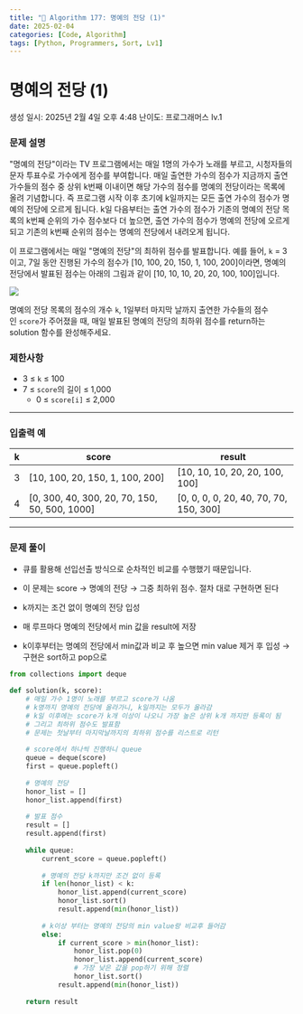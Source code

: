 ```yaml
---
title: "🧠 Algorithm 177: 명예의 전당 (1)"
date: 2025-02-04
categories: [Code, Algorithm]
tags: [Python, Programmers, Sort, Lv1]
---
```


# 명예의 전당 (1)

생성 일시: 2025년 2월 4일 오후 4:48
난이도: 프로그래머스 lv.1

### **문제 설명**

"명예의 전당"이라는 TV 프로그램에서는 매일 1명의 가수가 노래를 부르고, 시청자들의 문자 투표수로 가수에게 점수를 부여합니다. 매일 출연한 가수의 점수가 지금까지 출연 가수들의 점수 중 상위 k번째 이내이면 해당 가수의 점수를 명예의 전당이라는 목록에 올려 기념합니다. 즉 프로그램 시작 이후 초기에 k일까지는 모든 출연 가수의 점수가 명예의 전당에 오르게 됩니다. k일 다음부터는 출연 가수의 점수가 기존의 명예의 전당 목록의 k번째 순위의 가수 점수보다 더 높으면, 출연 가수의 점수가 명예의 전당에 오르게 되고 기존의 k번째 순위의 점수는 명예의 전당에서 내려오게 됩니다.

이 프로그램에서는 매일 "명예의 전당"의 최하위 점수를 발표합니다. 예를 들어, `k` = 3이고, 7일 동안 진행된 가수의 점수가 [10, 100, 20, 150, 1, 100, 200]이라면, 명예의 전당에서 발표된 점수는 아래의 그림과 같이 [10, 10, 10, 20, 20, 100, 100]입니다.

![](https://grepp-programmers.s3.ap-northeast-2.amazonaws.com/files/production/b0893853-7471-47c0-b7e5-1e8b46002810/%EA%B7%B8%EB%A6%BC1.png)

명예의 전당 목록의 점수의 개수 `k`, 1일부터 마지막 날까지 출연한 가수들의 점수인 `score`가 주어졌을 때, 매일 발표된 명예의 전당의 최하위 점수를 return하는 solution 함수를 완성해주세요.

### 제한사항

- 3 ≤ `k` ≤ 100
- 7 ≤ `score`의 길이 ≤ 1,000
    - 0 ≤ `score[i]` ≤ 2,000

---

### 입출력 예

| k | score | result |
| --- | --- | --- |
| 3 | [10, 100, 20, 150, 1, 100, 200] | [10, 10, 10, 20, 20, 100, 100] |
| 4 | [0, 300, 40, 300, 20, 70, 150, 50, 500, 1000] | [0, 0, 0, 0, 20, 40, 70, 70, 150, 300] |

---

### 문제 풀이

- 큐를 활용해 선입선출 방식으로 순차적인 비교를 수행했기 때문입니다.

- 이 문제는 score → 명예의 전당 → 그중 최하위 점수. 절차 대로 구현하면 된다
- k까지는 조건 없이 명예의 전당 입성
- 매 루프마다 명예의 전당에서 min 값을 result에 저장
- k이후부터는 명예의 전당에서 min값과 비교 후 높으면 min value 제거 후 입성 → 구현은 sort하고 pop으로

```python
from collections import deque

def solution(k, score):
    # 매일 가수 1명이 노래를 부르고 score가 나옴
    # k명까지 명예의 전당에 올라가니, k일까지는 모두가 올라감
    # k일 이후에는 score가 k개 이상이 나오니 가장 높은 상위 k개 까지만 등록이 됨
    # 그리고 최하위 점수도 발표함
    # 문제는 첫날부터 마지막날까지의 최하위 점수를 리스트로 리턴
    
    # score에서 하나씩 진행하니 queue
    queue = deque(score)
    first = queue.popleft()
    
    # 명예의 전당
    honor_list = []
    honor_list.append(first)
    
    # 발표 점수
    result = []
    result.append(first)
    
    while queue:
        current_score = queue.popleft()
        
        # 명예의 전당 k까지만 조건 없이 등록
        if len(honor_list) < k:
            honor_list.append(current_score)
            honor_list.sort()
            result.append(min(honor_list))
            
        # k이상 부터는 명예의 전당의 min value랑 비교후 들어감
        else:
            if current_score > min(honor_list):
                honor_list.pop(0)
                honor_list.append(current_score)
                # 가장 낮은 값을 pop하기 위해 정렬
                honor_list.sort()
            result.append(min(honor_list))
        
    return result
```